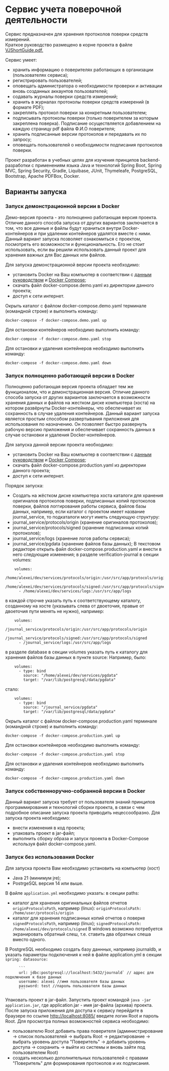 # Сервис учета поверочной деятельности #

Сервис предназначен для хранения протоколов поверки средств измерений.  
Краткое руководство размещено в корне проекта в файле <u>VJShortGuide.pdf.</u>

Сервис умеет:
- хранить информацию о поверителях работающих в организации (пользователях сервиса);
- регистрировать пользователей;
- оповещать администратора о необходимости проверки и активации вновь созданных аккаунтов пользователей;
- содавать журналы поверки средств измерений;
- хранить в журналах протоколы поверки средств измерений (в формате PDF);
- закреплять протокол поверки за конкретным пользователем;
- подписывать протоколы поверки (только поверителем за которым закреплена поверка). Подписание осуществляется добавлением на каждую страницу pdf файла Ф.И.О поверителя;
- хранить подписанные версии протоколов и передавать их по запросу;
- оповещать пользователей о необходимости подписания протоколов поверки.

Проект разработан в учебных целях для изучения принципов backend-разработки с применениям языка Java и технологий Spring Boot, Spring MVC, Spring Security, 
Gradle, Liquibase, JUnit, Thymeleafe, PostgreSQL, Bootstrap, Apache PDFBox, Docker. 

## Варианты запуска ##

### Запуск демонстрационной версии в Docker ###

Демо-версия проекта - это полноценно работающая версия проекта. Отличие данного способа запуска от других вариантов заключается в том, что все данные и файлы будут храниться внутри Docker-контейнеров и при удалении контейнеров удалятся вместе с ними. Данный вариант запуска позволяет ознакомиться с проектом, посмотреть его возможности и функциональность. Его не стоит использовать, если вы решили использовать данный проект для хранения важных для Вас данных или файлов. 

Для запуска демонстрационной версии проекта необходимо:
- установить Docker на Ваш компьютер в соответствии с [данным руководством](https://docs.docker.com/get-started/get-docker/) и [Docker Compose](https://docs.docker.com/compose/install/);
- скачать файл docker-compose.demo.yaml из директории данного проекта;
- доступ к сети интернет.

Окрыть каталог с файлом docker-compose.demo.yaml терминале (командной строке) и выполнить команду:
```
docker-compose -f docker-compose.demo.yaml up
```
Для остановки контейнеров необходимо выполнить команду:
```
docker-compose -f docker-compose.demo.yaml stop
```
Для остановки и удаления контейнеров необходимо выполнить команду:
```
docker-compose -f docker-compose.demo.yaml down
```

### Запуск полноценно работающей версии в Docker ###
Полноценно работающая версия проекта обладает тем же функционалом, что и демонстрационная версия. Отличие данного способа запуска от других вариантов заключается в возможности хранения данных и файлов на жестком диске компьютера (хоста) на котором развёрнуты Docker-контейнеры, что обеспечивает их сохранность в случае удаления контейнеров. Данный вариант запуска является простым способом развертывания приложения для использования по назначению. Он позволяет быстро развернуть рабочую версию приложения и обеспечивает сохранность данных в случае остановки и удаления Docker-контейнеров. 

Для запуска данной версии проекта необходимо:
- установить Docker на Ваш компьютер в соответствии с [данным руководством](https://docs.docker.com/get-started/get-docker/) и [Docker Compose](https://docs.docker.com/compose/install/);
- скачать файл docker-compose.production.yaml из директории данного проекта;
- доступ к сети интернет.
  
Порядок запуска:
- Создать на жёстком диске компьютера хоста каталоги для хранения оригиналов протоколов поверки, подписанных копий протоколов поверки, файлов логгирования работы сервиса, файлов базы данных, например, если  каталог с проектом имеет название journal_service, то подкаталоги могут иметь следующую структуру:
- journal_service/protocols/origin (хранение оригиналов протоколов);
- journal_service/protocols/signed (хранение подписанных копий протоколов);
- journal_service/logs (хранение логов работы сервиса);
- journal_service/pgdata (хранение файлов базы данных);
В текстовом редакторе открыть файл docker-compose.production.yaml и внести в него следующие изменения;
в разделе verification-journal в секции volumes:
```
    volumes:
      - /home/alexei/dev/services/protocols/origin:/usr/src/app/protocols/origin
      - /home/alexei/dev/services/protocols/signed:/usr/src/app/protocols/signed
      - /home/alexei/dev/services/logs:/usr/src/app/logs
```
в каждой строчке указать путь к соответствующему каталогу, созданному на хосте (указывать слева от двоеточия, правые от двоеточия пути менять не нужно), например:

```
    volumes:
      - /journal_service/protocols/origin:/usr/src/app/protocols/origin  
      - /journal_service/protocols/signed:/usr/src/app/protocols/signed
      - /journal_service/logs:/usr/src/app/logs
```
в разделе database в секции volumes указать путь к каталогу для хранения файлов базы данных в пункте source:
Например, было:
```
    volumes:
      - type: bind
        source: "/home/alexei/dev/services/pgdata"
        target: "/var/lib/postgresql/data/pgdata"
```
стало:
```
    volumes:
      - type: bind
        source: "/journal_service/pgdata"
        target: "/var/lib/postgresql/data/pgdata"
```

Окрыть каталог с файлом docker-compose.production.yaml терминале (командной строке) и выполнить команду:
```
docker-compose -f docker-compose.production.yaml up
```
Для остановки контейнеров необходимо выполнить команду:
```
docker-compose -f docker-compose.production.yaml stop
```
Для остановки и удаления контейнеров необходимо выполнить команду:
```
docker-compose -f docker-compose.production.yaml down
```

### Запуск собственноручно-собранной версии в Docker ###
Данный вариант запуска требует от пользователя знаний принципов программирования и технологий сборки проекта, в связи с чем подробное описание запуска проекта приводить нецессообразно. 
Для запуска проекта необходимо:
- внести изменения в код проекта;
- упаковать проект в jar-файл;
- выполнить сборку образа и запуск проекта в Docker-Compose используя файл docker-compose.yaml.  


### Запуск без использования Docker ###
Для запуска проекта Вам необходимо установить на компьютер (хост) 
- Java 21 (минимум jre);
- PostrgeSQL версия 14 или выше.
  
В файле `application.yml` необходимо указать:
в секции paths:
- каталог для хранения оригинальных файлов отчетов `originProtocolsPath`, например (linux):
`originProtocolsPath: /home/user/protocols/origin`
- каталог для хранения подписанных копий отчетов о поверке `signedProtocolsPath`, например (linux);
`signedProtocolsPath: /home/alexei/dev/protocols/signed`
В windows возможно потребуется экранировать обратный слеш, т.е. ставить два обратных слеша вместо одного.

В PostgreSQL необходимо создать базу даннных, например journaldb, и указать параметры подключения к ней в файле application.yml в секции `spring: datasource:`    

          ```
          url: jdbc:postgresql://localhost:5432/journald` // адрес для подключения к базе данных    
          username: alexei //имя пользователя базы данных   
          password: test //пароль пользователя базы данных
          ```
Упаковать проект в jar-файл.
Запустить проект командой `java -jar application.jar`, где application.jar - имя jar-файла (архива) проекта. 
После запуска приложения для доступа к сервису перейдите в браузере по ссылке <http://localhost:8085/> введите логин Root и пароль Root.
Для просмотра полных возможностей сервиса необходимо:
 * пользователю Root добавить права поверителя (администрирование -> список пользователей -> выбрать Root -> редактирование -> выбрать уровень доступа "Поверитель"
-> добавить уровень доступа -> сохранить -> выйти из системы и вновь зайти под пользователем Root)
 * создать несколько дополнительных пользователей с правами "Поверитель" для формирования протоколов и их подписания.
